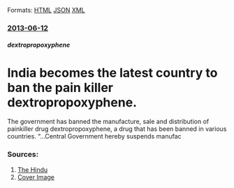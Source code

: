 
Formats: [HTML](/news/2013/06/12/india-becomes-the-latest-country-to-ban-the-pain-killer-dextropropoxyphene.html)  [JSON](/news/2013/06/12/india-becomes-the-latest-country-to-ban-the-pain-killer-dextropropoxyphene.json)  [XML](/news/2013/06/12/india-becomes-the-latest-country-to-ban-the-pain-killer-dextropropoxyphene.xml)  

### [2013-06-12](/news/2013/06/12/index.md)

##### dextropropoxyphene
# India becomes the latest country to ban the pain killer dextropropoxyphene. 

The government has banned the manufacture, sale and distribution of painkiller drug dextropropoxyphene, a drug that has been banned in various countries. “...Central Government hereby suspends manufac


### Sources:

1. [The Hindu](http://www.thehindu.com/sci-tech/health/medicine-and-research/govt-bans-painkiller/article4808001.ece)
1. [Cover Image](http://www.thehindu.com/static/theme/default/base/img/og-image.jpg)
